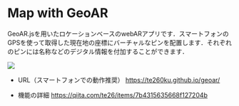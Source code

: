 # Map with GeoAR

GeoAR.jsを用いたロケーションベースのwebARアプリです．スマートフォンのGPSを使って取得した現在地の座標にバーチャルなピンを配置します．それぞれのピンには名称などのデジタル情報を付加することができます．

![](https://i.imgur.com/dNlsZka.jpg)

- URL（スマートフォンでの動作推奨）
https://te260ku.github.io/geoar/

- 機能の詳細
https://qiita.com/te26/items/7b4315635668f127204b